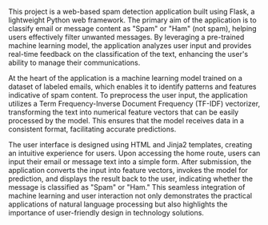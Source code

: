 This project is a web-based spam detection application built using Flask, a lightweight Python web framework. The primary aim of the application is to classify email or message content as "Spam" or "Ham" (not spam), helping users effectively filter unwanted messages. By leveraging a pre-trained machine learning model, the application analyzes user input and provides real-time feedback on the classification of the text, enhancing the user's ability to manage their communications.

At the heart of the application is a machine learning model trained on a dataset of labeled emails, which enables it to identify patterns and features indicative of spam content. To preprocess the user input, the application utilizes a Term Frequency-Inverse Document Frequency (TF-IDF) vectorizer, transforming the text into numerical feature vectors that can be easily processed by the model. This ensures that the model receives data in a consistent format, facilitating accurate predictions.

The user interface is designed using HTML and Jinja2 templates, creating an intuitive experience for users. Upon accessing the home route, users can input their email or message text into a simple form. After submission, the application converts the input into feature vectors, invokes the model for prediction, and displays the result back to the user, indicating whether the message is classified as "Spam" or "Ham." This seamless integration of machine learning and user interaction not only demonstrates the practical applications of natural language processing but also highlights the importance of user-friendly design in technology solutions.
